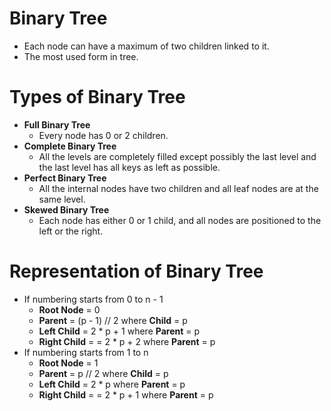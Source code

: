 # Binary Tree
- Each node can have a maximum of two children linked to it.
- The most used form in tree.

# Types of Binary Tree
- **Full Binary Tree**
  - Every node has 0 or 2 children.
- **Complete Binary Tree**
  - All the levels are completely filled except possibly the last level and the last level has all keys as left as possible.
- **Perfect Binary Tree**
  - All the internal nodes have two children and all leaf nodes are at the same level. 
- **Skewed Binary Tree**
  - Each node has either 0 or 1 child, and all nodes are positioned to the left or the right.
 
# Representation of Binary Tree
- If numbering starts from 0 to n - 1 
  - **Root Node** = 0
  - **Parent** = (p - 1) // 2 where **Child** = p
  - **Left Child** = 2 * p + 1 where **Parent** = p
  - **Right Child** = = 2 * p + 2 where **Parent** = p
- If numbering starts from 1 to n 
  - **Root Node** = 1
  - **Parent** = p // 2 where **Child** = p
  - **Left Child** = 2 * p where **Parent** = p
  - **Right Child** = = 2 * p + 1 where **Parent** = p
